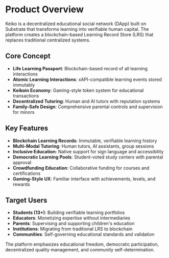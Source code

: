 # Product Overview

Keiko is a decentralized educational social network (DApp) built on Substrate that transforms learning into verifiable human capital. The platform creates a blockchain-based Learning Record Store (LRS) that replaces traditional centralized systems.

## Core Concept

- **Life Learning Passport**: Blockchain-based record of all learning interactions
- **Atomic Learning Interactions**: xAPI-compatible learning events stored immutably
- **Keikoin Economy**: Gaming-style token system for educational transactions
- **Decentralized Tutoring**: Human and AI tutors with reputation systems
- **Family-Safe Design**: Comprehensive parental controls and supervision for minors

## Key Features

- **Blockchain Learning Records**: Immutable, verifiable learning history
- **Multi-Modal Tutoring**: Human tutors, AI assistants, group sessions
- **Inclusive Education**: Native support for sign language and accessibility
- **Democratic Learning Pools**: Student-voted study centers with parental approval
- **Crowdfunding Education**: Collaborative funding for courses and certifications
- **Gaming-Style UX**: Familiar interface with achievements, levels, and rewards

## Target Users

- **Students (13+)**: Building verifiable learning portfolios
- **Educators**: Monetizing expertise without intermediaries
- **Parents**: Supervising and supporting children's education
- **Institutions**: Migrating from traditional LRS to blockchain
- **Communities**: Self-governing educational standards and validation

The platform emphasizes educational freedom, democratic participation, decentralized quality management, and community self-determination.